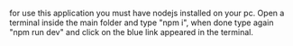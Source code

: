 for use this application you must have nodejs installed on your pc.
Open a terminal inside the main folder and type "npm i", when done type again "npm run dev" and click on the blue link appeared in the terminal.
